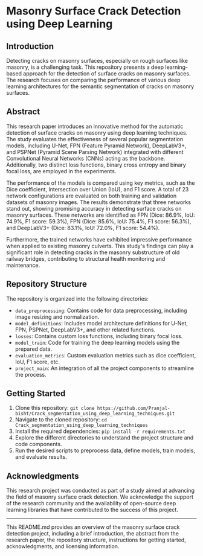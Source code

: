 # Masonry Surface Crack Detection using Deep Learning

## Introduction
Detecting cracks on masonry surfaces, especially on rough surfaces like masonry, is a challenging task. This repository presents a deep learning-based approach for the detection of surface cracks on masonry surfaces. The research focuses on comparing the performance of various deep learning architectures for the semantic segmentation of cracks on masonry surfaces.

## Abstract
This research paper introduces an innovative method for the automatic detection of surface cracks on masonry using deep learning techniques. The study evaluates the effectiveness of several popular segmentation models, including U-Net, FPN (Feature Pyramid Network), DeepLabV3+, and PSPNet (Pyramid Scene Parsing Network) integrated with different Convolutional Neural Networks (CNNs) acting as the backbone. Additionally, two distinct loss functions, binary cross entropy and binary focal loss, are employed in the experiments.

The performance of the models is compared using key metrics, such as the Dice coefficient, Intersection over Union (IoU), and F1 score. A total of 23 network configurations are evaluated on both training and validation datasets of masonry images. The results demonstrate that three networks stand out, showing promising accuracy in detecting surface cracks on masonry surfaces. These networks are identified as FPN (Dice: 86.9%, IoU: 74.9%, F1 score: 59.3%), FPN (Dice: 85.6%, IoU: 75.4%, F1 score: 56.3%), and DeepLabV3+ (Dice: 83.1%, IoU: 72.0%, F1 score: 54.4%).

Furthermore, the trained networks have exhibited impressive performance when applied to existing masonry culverts. This study's findings can play a significant role in detecting cracks in the masonry substructure of old railway bridges, contributing to structural health monitoring and maintenance.

## Repository Structure
The repository is organized into the following directories:
- `data_preprocessing`: Contains code for data preprocessing, including image resizing and normalization.
- `model_definitions`: Includes model architecture definitions for U-Net, FPN, PSPNet, DeepLabV3+, and other related functions.
- `losses`: Contains custom loss functions, including binary focal loss.
- `model_train`: Code for training the deep learning models using the prepared data.
- `evaluation_metrics`: Custom evaluation metrics such as dice coefficient, IoU, F1 score, etc.
- `project_main`: An integration of all the project components to streamline the process.

## Getting Started
1. Clone this repository: `git clone https://github.com/Pranjal-bisht/Crack_segmentation_using_deep_learning_techniques.git`
2. Navigate to the cloned repository: `cd Crack_segmentation_using_deep_learning_techniques`
3. Install the required dependencies: `pip install -r requirements.txt`
4. Explore the different directories to understand the project structure and code components.
5. Run the desired scripts to preprocess data, define models, train models, and evaluate results.

## Acknowledgments
This research project was conducted as part of a study aimed at advancing the field of masonry surface crack detection. We acknowledge the support of the research community and the availability of open-source deep learning libraries that have contributed to the success of this project.

---

This README.md provides an overview of the masonry surface crack detection project, including a brief introduction, the abstract from the research paper, the repository structure, instructions for getting started, acknowledgments, and licensing information.
